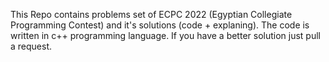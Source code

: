 This Repo contains problems set of ECPC 2022 (Egyptian Collegiate Programming Contest) and it's solutions (code + explaning).
The code is written in c++ programming language.
If you have a better solution just pull a request.